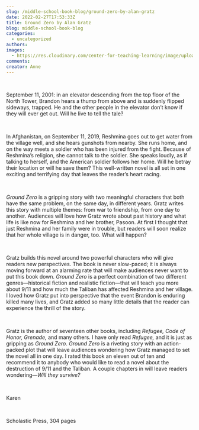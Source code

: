 ```yaml
---
slug: /middle-school-book-blog/ground-zero-by-alan-gratz
date: 2022-02-27T17:53:33Z
title: Ground Zero by Alan Gratz
blog: middle-school-book-blog
categories:
  - uncategorized
authors:
images:
  - https://res.cloudinary.com/center-for-teaching-learning/image/upload/v1659658256/Ground-Zero-678x1024.jpeg.jpg
comments:
creator: Anne
---
```


<div class="wp-block-image"><figure class="alignleft size-large is-resized"/></div>
<!-- /wp:image --><br /><!-- wp:paragraph -->
<p>September 11, 2001: in an elevator descending from the top floor of the North Tower, Brandon hears a thump from above and is suddenly flipped sideways, trapped. He and the other people in the elevator don’t know if they will ever get out. Will he live to tell the tale? </p>
<!-- /wp:paragraph --><br /><!-- wp:paragraph -->
<p>In Afghanistan, on September 11, 2019, Reshmina goes out to get water from the village well, and she hears gunshots from nearby. She runs home, and on the way meets a soldier who has been injured from the fight. Because of Reshmina’s religion, she cannot talk to the soldier. She speaks loudly, as if talking to herself, and the American soldier follows her home. Will he betray their location or will he save them? This well-written novel is all set in one exciting and terrifying day that leaves the reader’s heart racing.</p>
<!-- /wp:paragraph --><br /><!-- wp:paragraph -->
<p><em>Ground Zero </em>is a gripping story with two meaningful characters that both have the same problem, on the same day, in different years. Gratz writes this story with multiple themes: from war to friendship, from one day to another. Audiences will love how Gratz wrote about past history and what life is like now for Reshmina and her brother, Pasoon. At first I thought that just Reshmina and her family were in trouble, but readers will soon realize that her whole village is in danger, too. What will happen?</p>
<!-- /wp:paragraph --><br /><!-- wp:paragraph -->
<p>Gratz builds this novel around two powerful characters who will give readers new perspectives. The book is never slow-paced; it is always moving forward at an alarming rate that will make audiences never want to put this book down. <em>Ground Zero </em>is a perfect combination of two different genres—historical fiction and realistic fiction—that will teach you more about 9/11 and how much the Taliban has affected Reshmina and her village. I loved how Gratz put into perspective that the event Brandon is enduring killed many lives, and Gratz added so many little details that the reader can experience the thrill of the story.</p>
<!-- /wp:paragraph --><br /><!-- wp:paragraph -->
<p>Gratz is the author of seventeen other books, including <em>Refugee, Code of Honor, Grenade, </em>and many others. I have only read <em>Refugee, </em>and it is just as gripping as <em>Ground Zero</em>. <em>Ground Zero </em>is a riveting story with an action-packed plot that will leave audiences wondering how Gratz managed to set the novel all in one day. I rated this book an eleven out of ten and recommend it to anybody who would like to read a novel about the destruction of 9/11 and the Taliban. A couple chapters in will leave readers wondering—<em>Will they survive?</em></p>
<!-- /wp:paragraph --><br /><!-- wp:paragraph -->
<p>Karen </p>
<!-- /wp:paragraph --><br /><!-- wp:paragraph -->
<p>Scholastic Press, 304 pages</p>
<!-- /wp:paragraph -->
